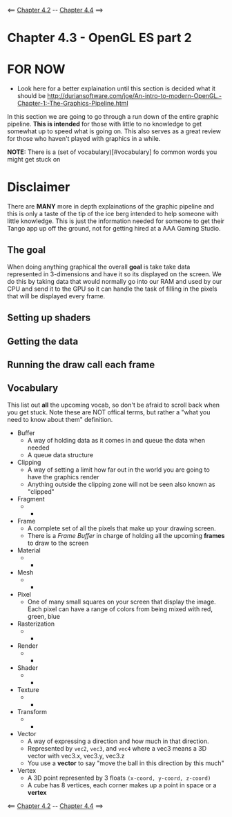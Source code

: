 <== [Chapter 4.2](./Chapter_04_02.md) -- [Chapter 4.4](./Chapter_04_04.md) ==>

# Chapter 4.3 - OpenGL ES part 2

# FOR NOW
* Look here for a better explaination until this section is decided what it should be
http://duriansoftware.com/joe/An-intro-to-modern-OpenGL.-Chapter-1:-The-Graphics-Pipeline.html


In this section we are going to go through a run down of the entire graphic pipeline. **This is intended** for those with little to no knowledge to get somewhat up to speed what is going on. This also serves as a great review for those who haven't played with graphics in a while.

**NOTE:** There is a (set of vocabulary)[#vocabulary] fo common words you might get stuck on

# Disclaimer
There are **MANY** more in depth explainations of the graphic pipeline and this is only a taste of the tip of the ice berg intended to help someone with little knowledge. This is just the information needed for someone to get their Tango app up off the ground, not for getting hired at a AAA Gaming Studio.

## The goal
When doing anything graphical the overall **goal** is take take data represented in 3-dimensions and have it so its displayed on the screen. We do this by taking data that would normally go into our RAM and used by our CPU and send it to the GPU so it can handle the task of filling in the pixels that will be displayed every frame. 

## Setting up shaders

## Getting the data

## Running the draw call each frame

## Vocabulary
This list out **all** the upcoming vocab, so don't be afraid to scroll back when you get stuck. Note these are NOT offical terms, but rather a "what you need to know about them" definition.

* Buffer
    * A way of holding data as it comes in and queue the data when needed
    * A queue data structure
* Clipping
    * A way of setting a limit how far out in the world you are going to have the graphics render
    * Anything outside the clipping zone will not be seen also known as "clipped"
* Fragment
    * -
* Frame
    * A complete set of all the pixels that make up your drawing screen.
    * There is a *Frame Buffer* in charge of holding all the upcoming **frames** to draw to the screen
* Material
    * -
* Mesh
    * -
* Pixel
    * One of many small squares on your screen that display the image. Each pixel can have a range of colors from being mixed with red, green, blue
* Rasterization
    * -
* Render
    * -
* Shader
    * -
* Texture
    * -
* Transform
    * -
* Vector
    * A way of expressing a direction and how much in that direction.
    * Represented by `vec2`, `vec3`, and `vec4` where a vec3 means a 3D vector with vec3.x, vec3.y, vec3.z
    * You use a **vector** to say "move the ball in this direction by this much"
* Vertex
    * A 3D point represented by 3 floats `(x-coord, y-coord, z-coord)`
    * A cube has 8 vertices, each corner makes up a point in space or a **vertex**


<== [Chapter 4.2](./Chapter_04_02.md) -- [Chapter 4.4](./Chapter_04_04.md) ==>
